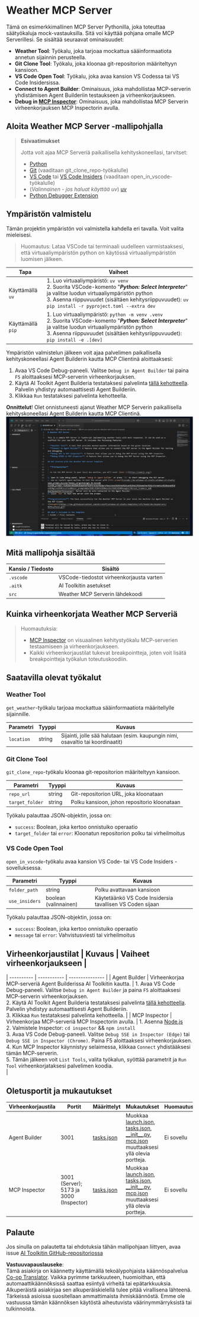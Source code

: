 <!--
CO_OP_TRANSLATOR_METADATA:
{
  "original_hash": "a3f252a62f059360855de5331a575898",
  "translation_date": "2025-07-14T08:59:39+00:00",
  "source_file": "10-StreamliningAIWorkflowsBuildingAnMCPServerWithAIToolkit/lab4/code/github_mcp_server/README.md",
  "language_code": "fi"
}
-->
# Weather MCP Server

Tämä on esimerkkimallinen MCP Server Pythonilla, joka toteuttaa säätyökaluja mock-vastauksilla. Sitä voi käyttää pohjana omalle MCP Serverillesi. Se sisältää seuraavat ominaisuudet:

- **Weather Tool**: Työkalu, joka tarjoaa mockattua sääinformaatiota annetun sijainnin perusteella.
- **Git Clone Tool**: Työkalu, joka kloonaa git-repositorion määriteltyyn kansioon.
- **VS Code Open Tool**: Työkalu, joka avaa kansion VS Codessa tai VS Code Insidersissa.
- **Connect to Agent Builder**: Ominaisuus, joka mahdollistaa MCP-serverin yhdistämisen Agent Builderiin testaukseen ja virheenkorjaukseen.
- **Debug in [MCP Inspector](https://github.com/modelcontextprotocol/inspector)**: Ominaisuus, joka mahdollistaa MCP Serverin virheenkorjauksen MCP Inspectorin avulla.

## Aloita Weather MCP Server -mallipohjalla

> **Esivaatimukset**
>
> Jotta voit ajaa MCP Serveriä paikallisella kehityskoneellasi, tarvitset:
>
> - [Python](https://www.python.org/)
> - [Git](https://git-scm.com/) (vaaditaan git_clone_repo-työkalulle)
> - [VS Code](https://code.visualstudio.com/) tai [VS Code Insiders](https://code.visualstudio.com/insiders/) (vaaditaan open_in_vscode-työkalulle)
> - (*Valinnainen - jos haluat käyttää uv*) [uv](https://github.com/astral-sh/uv)
> - [Python Debugger Extension](https://marketplace.visualstudio.com/items?itemName=ms-python.debugpy)

## Ympäristön valmistelu

Tämän projektin ympäristön voi valmistella kahdella eri tavalla. Voit valita mieleisesi.

> Huomautus: Lataa VSCode tai terminaali uudelleen varmistaaksesi, että virtuaaliympäristön python on käytössä virtuaaliympäristön luomisen jälkeen.

| Tapa | Vaiheet |
| -------- | ----- |
| Käyttämällä `uv` | 1. Luo virtuaaliympäristö: `uv venv` <br>2. Suorita VSCode-komento "***Python: Select Interpreter***" ja valitse luodun virtuaaliympäristön python <br>3. Asenna riippuvuudet (sisältäen kehitysriippuvuudet): `uv pip install -r pyproject.toml --extra dev` |
| Käyttämällä `pip` | 1. Luo virtuaaliympäristö: `python -m venv .venv` <br>2. Suorita VSCode-komento "***Python: Select Interpreter***" ja valitse luodun virtuaaliympäristön python<br>3. Asenna riippuvuudet (sisältäen kehitysriippuvuudet): `pip install -e .[dev]` |

Ympäristön valmistelun jälkeen voit ajaa palvelimen paikallisella kehityskoneellasi Agent Builderin kautta MCP Clientinä aloittaaksesi:
1. Avaa VS Code Debug-paneeli. Valitse `Debug in Agent Builder` tai paina `F5` aloittaaksesi MCP-serverin virheenkorjauksen.
2. Käytä AI Toolkit Agent Builderia testataksesi palvelinta [tällä kehotteella](../../../../../../../../../../open_prompt_builder). Palvelin yhdistyy automaattisesti Agent Builderiin.
3. Klikkaa `Run` testataksesi palvelinta kehotteella.

**Onnittelut**! Olet onnistuneesti ajanut Weather MCP Serverin paikallisella kehityskoneellasi Agent Builderin kautta MCP Clientinä.
![DebugMCP](https://raw.githubusercontent.com/microsoft/windows-ai-studio-templates/refs/heads/dev/mcpServers/mcp_debug.gif)

## Mitä mallipohja sisältää

| Kansio / Tiedosto | Sisältö                                     |
| ------------ | -------------------------------------------- |
| `.vscode`    | VSCode-tiedostot virheenkorjausta varten    |
| `.aitk`      | AI Toolkitin asetukset                       |
| `src`        | Weather MCP Serverin lähdekoodi              |

## Kuinka virheenkorjata Weather MCP Serveriä

> Huomautuksia:
> - [MCP Inspector](https://github.com/modelcontextprotocol/inspector) on visuaalinen kehitystyökalu MCP-serverien testaamiseen ja virheenkorjaukseen.
> - Kaikki virheenkorjaustilat tukevat breakpointteja, joten voit lisätä breakpointteja työkalun toteutuskoodiin.

## Saatavilla olevat työkalut

### Weather Tool
`get_weather`-työkalu tarjoaa mockattua sääinformaatiota määritellylle sijainnille.

| Parametri | Tyyppi | Kuvaus |
| --------- | ---- | ----------- |
| `location` | string | Sijainti, jolle sää halutaan (esim. kaupungin nimi, osavaltio tai koordinaatit) |

### Git Clone Tool
`git_clone_repo`-työkalu kloonaa git-repositorion määriteltyyn kansioon.

| Parametri | Tyyppi | Kuvaus |
| --------- | ---- | ----------- |
| `repo_url` | string | Git-repositorion URL, joka kloonataan |
| `target_folder` | string | Polku kansioon, johon repositorio kloonataan |

Työkalu palauttaa JSON-objektin, jossa on:
- `success`: Boolean, joka kertoo onnistuiko operaatio
- `target_folder` tai `error`: Kloonatun repositorion polku tai virheilmoitus

### VS Code Open Tool
`open_in_vscode`-työkalu avaa kansion VS Code- tai VS Code Insiders -sovelluksessa.

| Parametri | Tyyppi | Kuvaus |
| --------- | ---- | ----------- |
| `folder_path` | string | Polku avattavaan kansioon |
| `use_insiders` | boolean (valinnainen) | Käytetäänkö VS Code Insidersia tavallisen VS Coden sijaan |

Työkalu palauttaa JSON-objektin, jossa on:
- `success`: Boolean, joka kertoo onnistuiko operaatio
- `message` tai `error`: Vahvistusviesti tai virheilmoitus

## Virheenkorjaustilat | Kuvaus | Vaiheet virheenkorjaukseen |
| ---------- | ----------- | --------------- |
| Agent Builder | Virheenkorjaa MCP-serveriä Agent Builderissa AI Toolkitin kautta. | 1. Avaa VS Code Debug-paneeli. Valitse `Debug in Agent Builder` ja paina `F5` aloittaaksesi MCP-serverin virheenkorjauksen.<br>2. Käytä AI Toolkit Agent Builderia testataksesi palvelinta [tällä kehotteella](../../../../../../../../../../open_prompt_builder). Palvelin yhdistyy automaattisesti Agent Builderiin.<br>3. Klikkaa `Run` testataksesi palvelinta kehotteella. |
| MCP Inspector | Virheenkorjaa MCP-serveriä MCP Inspectorin avulla. | 1. Asenna [Node.js](https://nodejs.org/)<br> 2. Valmistele Inspector: `cd inspector` && `npm install` <br> 3. Avaa VS Code Debug-paneeli. Valitse `Debug SSE in Inspector (Edge)` tai `Debug SSE in Inspector (Chrome)`. Paina F5 aloittaaksesi virheenkorjauksen.<br> 4. Kun MCP Inspector käynnistyy selaimessa, klikkaa `Connect` yhdistääksesi tämän MCP-serverin.<br> 5. Tämän jälkeen voit `List Tools`, valita työkalun, syöttää parametrit ja `Run Tool` virheenkorjataksesi palvelimen koodia.<br> |

## Oletusportit ja mukautukset

| Virheenkorjaustila | Portit | Määrittelyt | Mukautukset | Huomautus |
| ---------- | ----- | ------------ | -------------- |-------------- |
| Agent Builder | 3001 | [tasks.json](../../../../../../10-StreamliningAIWorkflowsBuildingAnMCPServerWithAIToolkit/lab4/code/github_mcp_server/.vscode/tasks.json) | Muokkaa [launch.json](../../../../../../10-StreamliningAIWorkflowsBuildingAnMCPServerWithAIToolkit/lab4/code/github_mcp_server/.vscode/launch.json), [tasks.json](../../../../../../10-StreamliningAIWorkflowsBuildingAnMCPServerWithAIToolkit/lab4/code/github_mcp_server/.vscode/tasks.json), [\_\_init\_\_.py](../../../../../../10-StreamliningAIWorkflowsBuildingAnMCPServerWithAIToolkit/lab4/code/github_mcp_server/src/__init__.py), [mcp.json](../../../../../../10-StreamliningAIWorkflowsBuildingAnMCPServerWithAIToolkit/lab4/code/github_mcp_server/.aitk/mcp.json) muuttaaksesi yllä olevia portteja. | Ei sovellu |
| MCP Inspector | 3001 (Server); 5173 ja 3000 (Inspector) | [tasks.json](../../../../../../10-StreamliningAIWorkflowsBuildingAnMCPServerWithAIToolkit/lab4/code/github_mcp_server/.vscode/tasks.json) | Muokkaa [launch.json](../../../../../../10-StreamliningAIWorkflowsBuildingAnMCPServerWithAIToolkit/lab4/code/github_mcp_server/.vscode/launch.json), [tasks.json](../../../../../../10-StreamliningAIWorkflowsBuildingAnMCPServerWithAIToolkit/lab4/code/github_mcp_server/.vscode/tasks.json), [\_\_init\_\_.py](../../../../../../10-StreamliningAIWorkflowsBuildingAnMCPServerWithAIToolkit/lab4/code/github_mcp_server/src/__init__.py), [mcp.json](../../../../../../10-StreamliningAIWorkflowsBuildingAnMCPServerWithAIToolkit/lab4/code/github_mcp_server/.aitk/mcp.json) muuttaaksesi yllä olevia portteja.| Ei sovellu |

## Palaute

Jos sinulla on palautetta tai ehdotuksia tähän mallipohjaan liittyen, avaa issue [AI Toolkitin GitHub-repositoriossa](https://github.com/microsoft/vscode-ai-toolkit/issues)

**Vastuuvapauslauseke**:  
Tämä asiakirja on käännetty käyttämällä tekoälypohjaista käännöspalvelua [Co-op Translator](https://github.com/Azure/co-op-translator). Vaikka pyrimme tarkkuuteen, huomioithan, että automaattikäännöksissä saattaa esiintyä virheitä tai epätarkkuuksia. Alkuperäistä asiakirjaa sen alkuperäiskielellä tulee pitää virallisena lähteenä. Tärkeissä asioissa suositellaan ammattimaista ihmiskäännöstä. Emme ole vastuussa tämän käännöksen käytöstä aiheutuvista väärinymmärryksistä tai tulkinnoista.